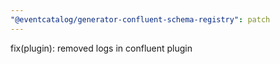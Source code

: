 ```yaml
---
"@eventcatalog/generator-confluent-schema-registry": patch
---
```


fix(plugin): removed logs in confluent plugin
